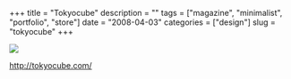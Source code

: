 +++
title = "Tokyocube"
description = ""
tags = ["magazine", "minimalist", "portfolio", "store"]
date = "2008-04-03"
categories = ["design"]
slug = "tokyocube"
+++


 

  <div id="screens-thumbs" class="clearfix">
    <div class="txt-center" id="design-submission"><a href="http://tokyocube.com/"><img id='bluga-thumbnail-1171' class='bluga-thumbnail large' src='//konigi.com/media/bluga/
wt47f521db18709_0.jpg'/></a></div>  
  </div>   
<p><a href="http://tokyocube.com/">http://tokyocube.com/</a></p>





